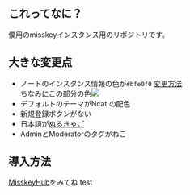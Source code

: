 ## これってなに？
僕用のmisskeyインスタンス用のリポジトリです。
## 大きな変更点
- ノートのインスタンス情報の色が`#bfe0f0` [変更方法](https://github.com/nullnyat/nca10.net/blob/Ncat/explanation/instancecolor.md)<br>
ちなみにこの部分の色<img src=https://user-images.githubusercontent.com/89781396/148686895-f1662508-9fe5-47fd-be51-3d61f5220a2c.png>
- デフォルトのテーマがNcat.の配色
- 新規登録ボタンがない
- 日本語が[ぬるきゃご](https://github.com/nullnyat/Ncat-lang)
- AdminとModeratorのタグがねこ<br>
## 導入方法
[MisskeyHub](https://misskey-hub.net/docs/install.html)をみてね
test
